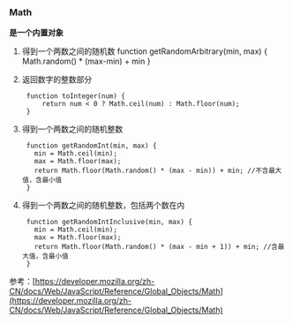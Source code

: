 ### Math

**是一个内置对象**


1. 得到一个两数之间的随机数
        function getRandomArbitrary(min, max) {
            Math.random() * (max-min) + min
        }
2. 返回数字的整数部分

        function toInteger(num) {
            return num < 0 ? Math.ceil(num) : Math.floor(num);
        }

3. 得到一个两数之间的随机整数

        function getRandomInt(min, max) {
          min = Math.ceil(min);
          max = Math.floor(max);
          return Math.floor(Math.random() * (max - min)) + min; //不含最大值，含最小值
        }
4. 得到一个两数之间的随机整数，包括两个数在内

        function getRandomIntInclusive(min, max) {
          min = Math.ceil(min);
          max = Math.floor(max);
          return Math.floor(Math.random() * (max - min + 1)) + min; //含最大值，含最小值
        }


参考：[https://developer.mozilla.org/zh-CN/docs/Web/JavaScript/Reference/Global_Objects/Math](https://developer.mozilla.org/zh-CN/docs/Web/JavaScript/Reference/Global_Objects/Math)